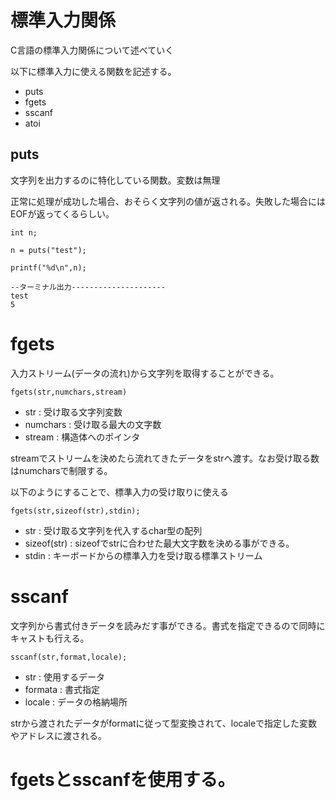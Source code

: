 # 標準入力関係

C言語の標準入力関係について述べていく

以下に標準入力に使える関数を記述する。

- puts
- fgets
- sscanf
- atoi

## puts

文字列を出力するのに特化している関数。変数は無理

正常に処理が成功した場合、おそらく文字列の値が返される。失敗した場合にはEOFが返ってくるらしい。

```
int n;

n = puts("test");

printf("%d\n",n);

--ターミナル出力---------------------
test
5
```

# fgets

入力ストリーム(データの流れ)から文字列を取得することができる。

```
fgets(str,numchars,stream)
```
- str : 受け取る文字列変数
- numchars : 受け取る最大の文字数
- stream : 構造体へのポインタ

streamでストリームを決めたら流れてきたデータをstrへ渡す。なお受け取る数はnumcharsで制限する。

以下のようにすることで、標準入力の受け取りに使える

```
fgets(str,sizeof(str),stdin);
```

- str : 受け取る文字列を代入するchar型の配列
- sizeof(str) : sizeofでstrに合わせた最大文字数を決める事ができる。
- stdin : キーボードからの標準入力を受け取る標準ストリーム

# sscanf

文字列から書式付きデータを読みだす事ができる。書式を指定できるので同時にキャストも行える。

```
sscanf(str,format,locale);
```

- str : 使用するデータ
- formata : 書式指定
- locale : データの格納場所

strから渡されたデータがformatに従って型変換されて、localeで指定した変数やアドレスに渡される。

# fgetsとsscanfを使用する。